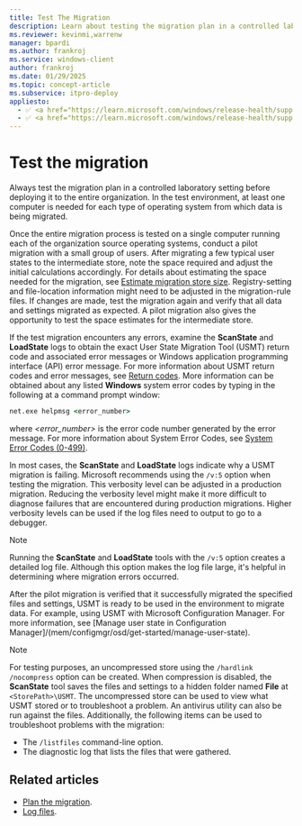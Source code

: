 ```yaml
---
title: Test The Migration
description: Learn about testing the migration plan in a controlled laboratory setting before deploying it to the entire organization.
ms.reviewer: kevinmi,warrenw
manager: bpardi
ms.author: frankroj
ms.service: windows-client
author: frankroj
ms.date: 01/29/2025
ms.topic: concept-article
ms.subservice: itpro-deploy
appliesto:
  - ✅ <a href="https://learn.microsoft.com/windows/release-health/supported-versions-windows-client" target="_blank">Windows 11</a>
  - ✅ <a href="https://learn.microsoft.com/windows/release-health/supported-versions-windows-client" target="_blank">Windows 10</a>
---
```


# Test the migration

Always test the migration plan in a controlled laboratory setting before deploying it to the entire organization. In the test environment, at least one computer is needed for each type of operating system from which data is being migrated.

Once the entire migration process is tested on a single computer running each of the organization source operating systems, conduct a pilot migration with a small group of users. After migrating a few typical user states to the intermediate store, note the space required and adjust the initial calculations accordingly. For details about estimating the space needed for the migration, see [Estimate migration store size](usmt-estimate-migration-store-size.md). Registry-setting and file-location information might need to be adjusted in the migration-rule files. If changes are made, test the migration again and verify that all data and settings migrated as expected. A pilot migration also gives the opportunity to test the space estimates for the intermediate store.

If the test migration encounters any errors, examine the **ScanState** and **LoadState** logs to obtain the exact User State Migration Tool (USMT) return code and associated error messages or Windows application programming interface (API) error message. For more information about USMT return codes and error messages, see [Return codes](/troubleshoot/windows-client/deployment/usmt-return-codes). More information can be obtained about any listed **Windows** system error codes by typing in the following at a command prompt window:

```cmd
net.exe helpmsg <error_number>
```

where *<error_number>* is the error code number generated by the error message. For more information about System Error Codes, see [System Error Codes (0-499)](/windows/win32/debug/system-error-codes--0-499-).

In most cases, the **ScanState** and **LoadState** logs indicate why a USMT migration is failing. Microsoft recommends using the `/v:5` option when testing the migration. This verbosity level can be adjusted in a production migration. Reducing the verbosity level might make it more difficult to diagnose failures that are encountered during production migrations. Higher verbosity levels can be used if the log files need to output to go to a debugger.

> [!NOTE]
>
> Running the **ScanState** and **LoadState** tools with the `/v:5` option creates a detailed log file. Although this option makes the log file large, it's helpful in determining where migration errors occurred.

After the pilot migration is verified that it successfully migrated the specified files and settings, USMT is ready to be used in the environment to migrate data. For example, using USMT with Microsoft Configuration Manager. For more information, see [Manage user state in Configuration Manager]/(mem/configmgr/osd/get-started/manage-user-state).

> [!NOTE]
>
> For testing purposes, an uncompressed store using the `/hardlink /nocompress` option can be created. When compression is disabled, the **ScanState** tool saves the files and settings to a hidden folder named **File** at `<StorePath>\USMT`. The uncompressed store can be used to view what USMT stored or to troubleshoot a problem. An antivirus utility can also be run against the files. Additionally, the following items can be used to troubleshoot problems with the migration:
>
> - The `/listfiles` command-line option.
> - The diagnostic log that lists the files that were gathered.

## Related articles

- [Plan the migration](usmt-plan-your-migration.md).
- [Log files](usmt-log-files.md).
